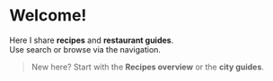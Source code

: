# Welcome!

Here I share **recipes** and **restaurant guides**.  
Use search or browse via the navigation.

> New here? Start with the **Recipes overview** or the **city guides**.
